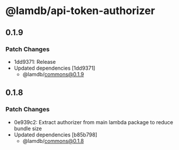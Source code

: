 # @lamdb/api-token-authorizer

## 0.1.9

### Patch Changes

- 1dd9371: Release
- Updated dependencies [1dd9371]
  - @lamdb/commons@0.1.9

## 0.1.8

### Patch Changes

- 0e939c2: Extract authorizer from main lambda package to reduce bundle size
- Updated dependencies [b85b798]
  - @lamdb/commons@0.1.8
